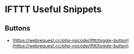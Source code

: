 # IFTTT Useful Snippets

## Buttons

- [https://webrequest.cc/php-nocode/ifttt/toggle-button](https://webrequest.cc/php-nocode/ifttt/toggle-button)

